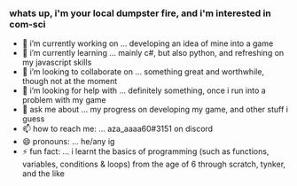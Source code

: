 ### whats up, i'm your local dumpster fire, and i'm interested in com-sci
- 🔭 i’m currently working on ... developing an idea of mine into a game
- 🌱 i’m currently learning ... mainly c#, but also python, and refreshing on my javascript skills
- 👯 i’m looking to collaborate on ... something great and worthwhile, though not at the moment
- 🤔 i’m looking for help with ... definitely something, once i run into a problem with my game
- 💬 ask me about ... my progress on developing my game, and other stuff i guess
- 📫 how to reach me: ... aza_aaaa60#3151 on discord
- 😄 pronouns: ... he/any ig
- ⚡ fun fact: ... i learnt the basics of programming (such as functions, variables, conditions & loops) from the age of 6 through scratch, tynker, and the like
